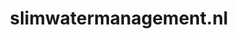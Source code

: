 ---
layout: post
title:  "slimwatermanagement.nl"
internal_url:  "/dutchgov/slimwatermanagement.nl.html"
categories: dutchgov
---